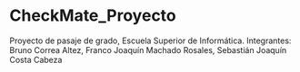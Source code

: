 # CheckMate_Proyecto
Proyecto de pasaje de grado, Escuela Superior de Informática.
Integrantes: Bruno Correa Altez, Franco Joaquín Machado Rosales, Sebastián Joaquín Costa Cabeza 
